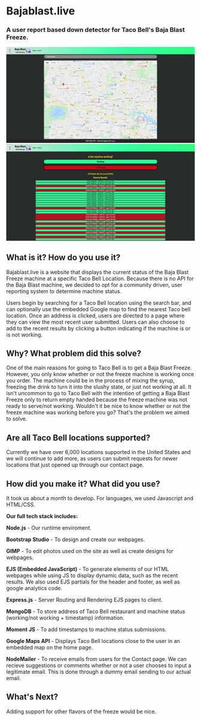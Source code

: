 # Bajablast.live
### A user report based down detector for Taco Bell's Baja Blast Freeze.
<p>
  <img src="https://raw.githubusercontent.com/gurubac/Baja-Blast-DD/main/public/img/HomepageScreenshot.png" />
    <img src="https://raw.githubusercontent.com/gurubac/Baja-Blast-DD/main/public/img/ResultsScreenshot.png" />
</p>

## What is it? How do you use it?
Bajablast.live is a website that displays the current status of the Baja Blast Freeze machine at a specific Taco Bell Location. Because there is no API for the Baja Blast machine, we decided to opt for a community driven, user reporting system to determine machine status. 

Users begin by searching for a Taco Bell location using the search bar, and can optionally use the embedded Google map to find the nearest Taco bell location. Once an address is clicked, users are directed to a page where they can view the most recent user submitted. Users can also choose to add to the recent results by clicking a button indicating if the machine is or is not working. 
## Why? What problem did this solve?
One of the main reasons for going to Taco Bell is to get a Baja Blast Freeze. However, you only know whether or not the freeze machine is working once you order. The machine could be in the process of mixing the syrup, freezing the drink to turn it into the slushy state, or just not working at all. It isn't uncommon to go to Taco Bell with the intention of getting a Baja Blast Freeze only to return empty handed because the freeze machine was not ready to serve/not working. Wouldn't it be nice to know whether or not the freeze machine was working before you go? That's the problem we aimed to solve. 

## Are all Taco Bell locations supported?
Currently we have over 6,000 locations supported in the United States and we will continue to add more, as users can submit requests for newer locations that just opened up through our contact page.

## How did you make it? What did you use?
It took us about a month to develop. For languages, we used Javascript and HTML/CSS.

**Our full tech stack includes:**

**Node.js** - Our runtime enviroment.

**Bootstrap Studio** - To design and create our webpages.

**GIMP** -  To edit photos used on the site as well as create designs for webpages. 

**EJS (Embedded JavaScript)** - To generate elements of our HTML webpages while using JS to display dynamic data, such as the recent results. We also used EJS partials for the header and footer, as well as google analytics code.

**Express.js** - Server Routing and Rendering EJS pages to client.

**MongoDB** - To store address of Taco Bell restaurant and machine status (working/not working + timestamp) information.

**Moment JS** - To add timestamps to machine status submissions.

**Google Maps API** - Displays Taco Bell locations close to the user in an embedded map on the home page. 

**NodeMailer** - To receive emails from users for the Contact page. We can recieve suggestions or comments whether or not a user chooses to input a legitimate email. This is done through a dummy email sending to our actual email.

## What's Next? 
Adding support for other flavors of the freeze would be nice. 